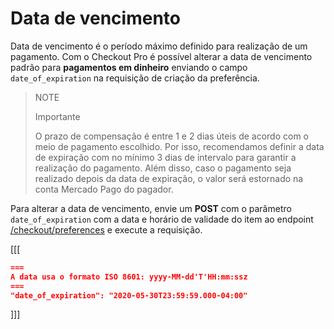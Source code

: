 # Data de vencimento 

Data de vencimento é o período máximo definido para realização de um pagamento. Com o Checkout Pro é possível alterar a data de vencimento padrão para **pagamentos em dinheiro** enviando o campo `date_of_expiration` na requisição de criação da preferência. 

> NOTE
>
> Importante
>
> O prazo de compensação é entre 1 e 2 dias úteis de acordo com o meio de pagamento escolhido. Por isso, recomendamos definir a data de expiração com no mínimo 3 dias de intervalo para garantir a realização do pagamento. Além disso, caso o pagamento seja realizado depois da data de expiração, o valor será estornado na conta Mercado Pago do pagador.


Para alterar a data de vencimento, envie um **POST** com o parâmetro `date_of_expiration` com a data e horário de validade do item ao endpoint [/checkout/preferences](/developers/pt/reference/preferences/_checkout_preferences/post) e execute a requisição.


[[[
```json
===
A data usa o formato ISO 8601: yyyy-MM-dd'T'HH:mm:ssz
===
"date_of_expiration": "2020-05-30T23:59:59.000-04:00"
```
]]]